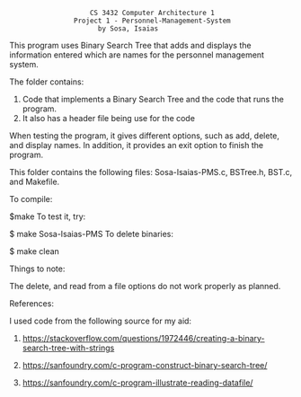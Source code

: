 			            CS 3432 Computer Architecture 1
			        Project 1 - Personnel-Management-System
			 	          by Sosa, Isaias


This program uses Binary Search Tree that adds and displays the information entered which are names for the personnel management system.

The folder contains:

1) Code that implements a Binary Search Tree and the code that runs the program.
2) It also has a header file being use for the code

When testing the program, it gives different options, such as add, delete, and display names. 
In addition, it provides an exit option to finish the program.

This folder contains the following files: Sosa-Isaias-PMS.c, BSTree.h, BST.c, and Makefile.

To compile:

 $make
To test it, try:

$ make Sosa-Isaias-PMS
To delete binaries:

$ make clean


Things to note:

The delete, and read from a file options do not work properly as planned.


References:

I used code from the following source for my aid:

1) https://stackoverflow.com/questions/1972446/creating-a-binary-search-tree-with-strings

2) https://sanfoundry.com/c-program-construct-binary-search-tree/

3) https://sanfoundry.com/c-program-illustrate-reading-datafile/
